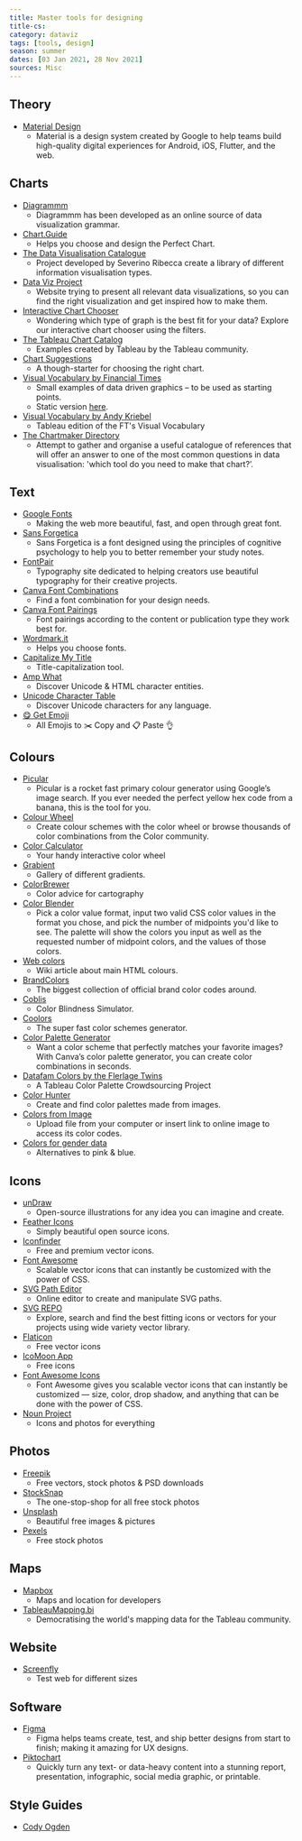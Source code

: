 ```yaml
---
title: Master tools for designing
title-cs: 
category: dataviz
tags: [tools, design]
season: summer
dates: [03 Jan 2021, 28 Nov 2021]
sources: Misc
---
```


## Theory
* [Material Design](https://material.io/design)
	* Material is a design system created by Google to help teams build high-quality digital experiences for Android, iOS, Flutter, and the web.

## Charts
* [Diagrammm](https://diagrammm.com/)
	* Diagrammm has been developed as an online source of data visualization grammar.
* [Chart.Guide](https://chart.guide/)
	* Helps you choose and design the Perfect Chart.
* [The Data Visualisation Catalogue](https://datavizcatalogue.com/)
	* Project developed by Severino Ribecca create a library of different information visualisation types.
* [Data Viz Project](https://datavizproject.com/)
	* Website trying to present all relevant data visualizations, so you can find the right visualization and get inspired how to make them.
* [Interactive Chart Chooser](https://depictdatastudio.com/charts/)
	* Wondering which type of graph is the best fit for your data? Explore our interactive chart chooser using the filters.
* [The Tableau Chart Catalog](https://www.flerlagetwins.com/2019/08/the-tableau-chart-catalog_97.html)
	* Examples created by Tableau by the Tableau community.
* [Chart Suggestions](../../assets/src/How-to-Choose-Chart-Types.png)
	* A though-starter for choosing the right chart.
* [Visual Vocabulary by Financial Times](http://ft-interactive.github.io/visual-vocabulary/)
	* Small examples of data driven graphics – to be used as starting points.
	* Static version [here](https://github.com/ft-interactive/chart-doctor/tree/master/visual-vocabulary).
* [Visual Vocabulary by Andy Kriebel](https://www.vizwiz.com/2018/07/visual-vocabulary.html)
	* Tableau edition of the FT's Visual Vocabulary
* [The Chartmaker Directory](https://chartmaker.visualisingdata.com/)
	* Attempt to gather and organise a useful catalogue of references that will offer an answer to one of the most common questions in data visualisation: 'which tool do you need to make that chart?’.

## Text
* [Google Fonts](https://fonts.google.com/)
	 * Making the web more beautiful, fast, and open through great font.
* [Sans Forgetica](https://sansforgetica.rmit.edu.au/)
	* Sans Forgetica is a font designed using the principles of cognitive psychology to help you to better remember your study notes.
* [FontPair](https://fontpair.co/)
	 * Typography site dedicated to helping creators use beautiful typography for their creative projects.
* [Canva Font Combinations](https://www.canva.com/font-combinations/)
	 * Find a font combination for your design needs.
* [Canva Font Pairings](https://www.canva.com/learn/the-ultimate-guide-to-font-pairing/)
	 *  Font pairings according to the content or publication type they work best for.
* [Wordmark.it](https://wordmark.it/)
	* Helps you choose fonts.
* [Capitalize My Title](https://capitalizemytitle.com/)
	* Title-capitalization tool.
* [Amp What](https://www.amp-what.com/)
	* Discover Unicode & HTML character entities.
* [Unicode Character Table](https://jrgraphix.net/r/Unicode/0020-007F)
	* Discover Unicode characters for any language.
* [😋 Get Emoji](https://getemoji.com/)
	* All Emojis to ✂️ Copy and 📋 Paste 👌

## Colours
* [Picular](https://picular.co/)
	* Picular is a rocket fast primary colour generator using Google’s image search. If you ever needed the perfect yellow hex code from a banana, this is the tool for you.
* [Colour Wheel](https://color.adobe.com/create/color-wheel)
	 * Create colour schemes with the color wheel or browse thousands of color combinations from the Color community.
* [Color Calculator](https://www.sessions.edu/color-calculator/)
	* Your handy interactive color wheel
* [Grabient](https://www.grabient.com/)
	 * Gallery of different gradients.
* [ColorBrewer](https://colorbrewer2.org/#type=sequential&scheme=BuGn&n=3)
	* Color advice for cartography
* [Color Blender](https://meyerweb.com/eric/tools/color-blend/#:::hex)
	* Pick a color value format, input two valid CSS color values in the format you chose, and pick the number of midpoints you'd like to see. The palette will show the colors you input as well as the requested number of midpoint colors, and the values of those colors.
* [Web colors](https://en.wikipedia.org/wiki/Web_colors)
	* Wiki article about main HTML colours.
* [BrandColors](https://brandcolors.net/)
	* The biggest collection of official brand color codes around.
* [Coblis](https://www.color-blindness.com/coblis-color-blindness-simulator/)
	* Color Blindness Simulator.
* [Coolors](https://coolors.co/)
	* The super fast color schemes generator.
* [Color Palette Generator](https://www.canva.com/colors/color-palette-generator/)
	* Want a color scheme that perfectly matches your favorite images? With Canva’s color palette generator, you can create color combinations in seconds.
* [Datafam Colors by the Flerlage Twins](https://www.flerlagetwins.com/2021/06/datafam-colors-color-palette.html)
	* A Tableau Color Palette Crowdsourcing Project
* [Color Hunter](http://colorhunter.com/browse.php?h=y&p=enter+tag%2C+hex+code%2C+or+image+URL)
	* Create and find color palettes made from images.
* [Colors from Image](https://html-color-codes.info/colors-from-image/)
	* Upload file from your computer or insert link to online image to access its color codes.
* [Colors for gender data](https://blog.datawrapper.de/gendercolor/)
	* Alternatives to pink & blue.

## Icons
* [unDraw](https://undraw.co/illustrations)
  * Open-source illustrations for any idea you can imagine and create.
* [Feather Icons](https://feathericons.com/)
	* Simply beautiful open source icons.
* [Iconfinder](https://www.iconfinder.com/)
	* Free and premium vector icons.
* [Font Awesome](https://fontawesome.com/v4.7.0/icons/)
	* Scalable vector icons that can instantly be customized with the power of CSS.
* [SVG Path Editor](https://github.com/Yqnn/svg-path-editor)
	* Online editor to create and manipulate SVG paths.
* [SVG REPO](https://www.svgrepo.com/)
	* Explore, search and find the best fitting icons or vectors for your projects using wide variety vector library.
* [Flaticon](https://www.flaticon.com/)
	* Free vector icons
* [IcoMoon App](https://icomoon.io/app/#/select)
	* Free icons
* [Font Awesome Icons](https://fontawesome.com/v5.15/icons/)
	* Font Awesome gives you scalable vector icons that can instantly be customized — size, color, drop shadow, and anything that can be done with the power of CSS.
* [Noun Project](https://thenounproject.com/)
	* Icons and photos for everything

## Photos
* [Freepik](https://www.freepik.com/)
	* Free vectors, stock photos & PSD downloads 
* [StockSnap](https://stocksnap.com/)
	* The one-stop-shop for all free stock photos
* [Unsplash](https://unsplash.com/)
	* Beautiful free images & pictures
* [Pexels](https://www.pexels.com/)
	* Free stock photos

## Maps
* [Mapbox](https://www.mapbox.com/account/)
	* Maps and location for developers
* [TableauMapping.bi](https://www.tableaumapping.bi/map)
	* Democratising the world's mapping data for the Tableau community.

## Website
* [Screenfly](https://screenfly.org/)
	* Test web for different sizes

## Software
* [Figma](https://www.figma.com/)
	 *  Figma helps teams create, test, and ship better designs from start to finish; making it amazing for UX designs.
 * [Piktochart](https://piktochart.com/)
	* Quickly turn any text- or data-heavy content into a stunning report, presentation, infographic, social media graphic, or printable.

## Style Guides
* [Cody Ogden](https://style.codyogden.com/)
